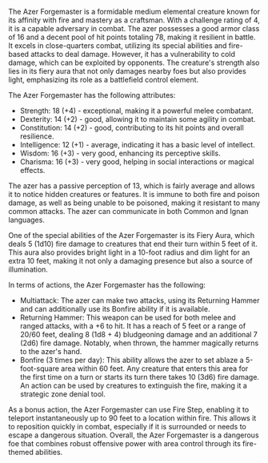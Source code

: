 The Azer Forgemaster is a formidable medium elemental creature known for its affinity with fire and mastery as a craftsman. With a challenge rating of 4, it is a capable adversary in combat. The azer possesses a good armor class of 16 and a decent pool of hit points totaling 78, making it resilient in battle. It excels in close-quarters combat, utilizing its special abilities and fire-based attacks to deal damage. However, it has a vulnerability to cold damage, which can be exploited by opponents. The creature's strength also lies in its fiery aura that not only damages nearby foes but also provides light, emphasizing its role as a battlefield control element.

The Azer Forgemaster has the following attributes: 
- Strength: 18 (+4) - exceptional, making it a powerful melee combatant.
- Dexterity: 14 (+2) - good, allowing it to maintain some agility in combat.
- Constitution: 14 (+2) - good, contributing to its hit points and overall resilience.
- Intelligence: 12 (+1) - average, indicating it has a basic level of intellect.
- Wisdom: 16 (+3) - very good, enhancing its perceptive skills.
- Charisma: 16 (+3) - very good, helping in social interactions or magical effects.

The azer has a passive perception of 13, which is fairly average and allows it to notice hidden creatures or features. It is immune to both fire and poison damage, as well as being unable to be poisoned, making it resistant to many common attacks. The azer can communicate in both Common and Ignan languages.

One of the special abilities of the Azer Forgemaster is its Fiery Aura, which deals 5 (1d10) fire damage to creatures that end their turn within 5 feet of it. This aura also provides bright light in a 10-foot radius and dim light for an extra 10 feet, making it not only a damaging presence but also a source of illumination.

In terms of actions, the Azer Forgemaster has the following:
- Multiattack: The azer can make two attacks, using its Returning Hammer and can additionally use its Bonfire ability if it is available.
- Returning Hammer: This weapon can be used for both melee and ranged attacks, with a +6 to hit. It has a reach of 5 feet or a range of 20/60 feet, dealing 8 (1d8 + 4) bludgeoning damage and an additional 7 (2d6) fire damage. Notably, when thrown, the hammer magically returns to the azer's hand.
- Bonfire (3 times per day): This ability allows the azer to set ablaze a 5-foot-square area within 60 feet. Any creature that enters this area for the first time on a turn or starts its turn there takes 10 (3d6) fire damage. An action can be used by creatures to extinguish the fire, making it a strategic zone denial tool.

As a bonus action, the Azer Forgemaster can use Fire Step, enabling it to teleport instantaneously up to 90 feet to a location within fire. This allows it to reposition quickly in combat, especially if it is surrounded or needs to escape a dangerous situation. Overall, the Azer Forgemaster is a dangerous foe that combines robust offensive power with area control through its fire-themed abilities.